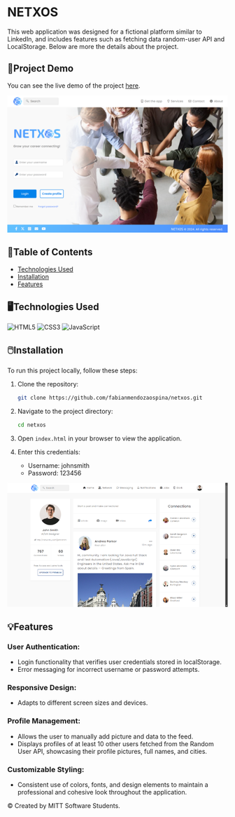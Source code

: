 # NETXOS

This web application was designed for a fictional platform similar to LinkedIn, and includes features such as fetching data random-user API and LocalStorage. Below are more the details about the project.

## 🔗Project Demo
You can see the live demo of the project [here](https://fabianmendozaospina.github.io/netxos/).

![](./assets/img/readme-index.png)

## 📑Table of Contents
- [Technologies Used](#technologies-used)
- [Installation](#installation)
- [Features](#features)

## 🖥️Technologies Used
![HTML5](https://img.shields.io/badge/HTML-00A6E4?style=for-the-badge&logo=html5&logoColor=white)
![CSS3](https://img.shields.io/badge/CSS-0073E6?style=for-the-badge&logo=css3&logoColor=white)
![JavaScript](https://img.shields.io/badge/JavaScript-005D99?style=for-the-badge&logo=javascript&logoColor=white)

## 🖱️Installation
To run this project locally, follow these steps:
1. Clone the repository:
    ```sh
    git clone https://github.com/fabianmendozaospina/netxos.git
    ```
2. Navigate to the project directory:
    ```sh
    cd netxos
    ```
3. Open `index.html` in your browser to view the application.

4. Enter this credentials:
    - Username: johnsmith
    - Password: 123456

![](./assets/img/readme-home.png)

## 💡Features

### User Authentication:
- Login functionality that verifies user credentials stored in localStorage.
- Error messaging for incorrect username or password attempts.

### Responsive Design:
- Adapts to different screen sizes and devices.

### Profile Management:
- Allows the user to manually add picture and data to the feed.
- Displays profiles of at least 10 other users fetched from the Random User API, showcasing their profile pictures, full names, and cities.

### Customizable Styling:
- Consistent use of colors, fonts, and design elements to maintain a professional and cohesive look throughout the application.

&copy; Created by MITT Software Students.